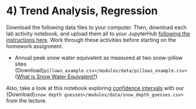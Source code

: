 # 4) Trend Analysis, Regression


Download the following data files to your computer. Then, download each lab activity notebook, and upload them all to your JupyterHub [following the instructions here](/resources/b-learning-jupyter.md). Work through these activities before starting on the homework assignment.

* Annual peak snow water equivalent as measured at two snow-pillow sites {Download}`pillows_example.csv</modules/data/pillows_example.csv>` ([What is Snow Water Equivalent?](https://www.nrcs.usda.gov/wps/portal/nrcs/detail/null/?cid=nrcseprd1314833))

Also, take a look at this notebook exploring [confidence intervals](/modules/module2/confidence-intervals.ipynb) with our {Download}`snow depth guesses</modules/data/snow_depth_guesses.csv>` from the lecture.